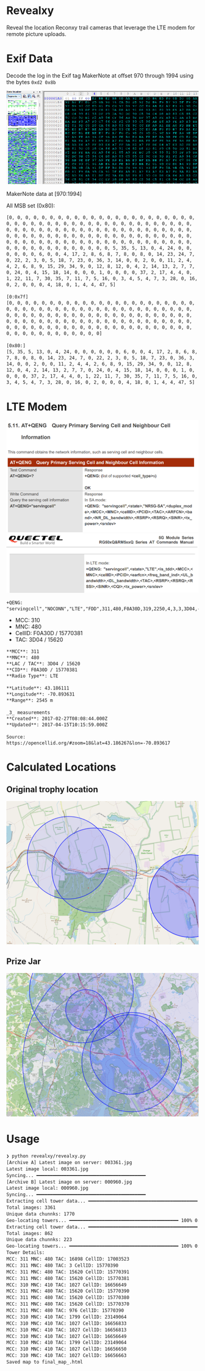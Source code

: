 # Revealxy

Reveal the location Reconxy trail cameras that leverage the LTE modem for remote picture uploads.

# Exif Data

Decode the log in the Exif tag MakerNote at offset 970 through 1994 using the bytes `0xd2 0x8b`

![hex editor view of image](docs/hex_editor.png)

MakerNote data at [970:1994]

All MSB set (0x80):

```
[0, 0, 0, 0, 0, 0, 0, 0, 0, 0, 0, 0, 0, 0, 0, 0, 0, 0, 0, 0, 0, 0, 0, 0, 0, 0, 0, 0, 0, 0, 0, 0, 0, 0, 0, 0, 0, 0, 0, 0, 0, 0, 0, 0, 0, 0, 0, 0, 0, 0, 0, 0, 0, 0, 0, 0, 0, 0, 0, 0, 0, 0, 0, 0, 0, 0, 0, 0, 0, 0, 0, 0, 0, 0, 0, 0, 0, 0, 0, 0, 0, 0, 0, 0, 0, 0, 0, 0, 0, 0, 0, 0, 0, 0, 0, 0, 0, 0, 0, 0, 0, 0, 0, 0, 0, 0, 0, 0, 0, 0, 0, 0, 0, 0, 0, 0, 0, 0, 0, 0, 0, 0, 0, 0, 0, 0, 0, 0, 5, 35, 5, 13, 0, 4, 24, 0, 0, 0, 0, 0, 0, 6, 0, 0, 4, 17, 2, 8, 6, 8, 7, 8, 0, 8, 0, 14, 23, 24, 7, 0, 22, 2, 3, 0, 5, 18, 7, 23, 0, 36, 3, 14, 0, 0, 2, 0, 0, 11, 2, 4, 4, 2, 6, 8, 9, 15, 29, 34, 9, 0, 12, 8, 12, 0, 4, 2, 14, 13, 2, 7, 7, 0, 24, 0, 4, 15, 18, 14, 0, 0, 0, 1, 0, 0, 0, 0, 37, 2, 17, 4, 4, 0, 1, 22, 11, 7, 30, 35, 7, 11, 7, 5, 16, 0, 3, 4, 5, 4, 7, 3, 28, 0, 16, 0, 2, 0, 0, 0, 4, 18, 0, 1, 4, 4, 47, 5]

[0:0x7f]
[0, 0, 0, 0, 0, 0, 0, 0, 0, 0, 0, 0, 0, 0, 0, 0, 0, 0, 0, 0, 0, 0, 0, 0, 0, 0, 0, 0, 0, 0, 0, 0, 0, 0, 0, 0, 0, 0, 0, 0, 0, 0, 0, 0, 0, 0, 0, 0, 0, 0, 0, 0, 0, 0, 0, 0, 0, 0, 0, 0, 0, 0, 0, 0, 0, 0, 0, 0, 0, 0, 0, 0, 0, 0, 0, 0, 0, 0, 0, 0, 0, 0, 0, 0, 0, 0, 0, 0, 0, 0, 0, 0, 0, 0, 0, 0, 0, 0, 0, 0, 0, 0, 0, 0, 0, 0, 0, 0, 0, 0, 0, 0, 0, 0, 0, 0, 0, 0, 0, 0, 0, 0, 0, 0, 0, 0, 0]

[0x80:]
[5, 35, 5, 13, 0, 4, 24, 0, 0, 0, 0, 0, 0, 6, 0, 0, 4, 17, 2, 8, 6, 8, 7, 8, 0, 8, 0, 14, 23, 24, 7, 0, 22, 2, 3, 0, 5, 18, 7, 23, 0, 36, 3, 14, 0, 0, 2, 0, 0, 11, 2, 4, 4, 2, 6, 8, 9, 15, 29, 34, 9, 0, 12, 8, 12, 0, 4, 2, 14, 13, 2, 7, 7, 0, 24, 0, 4, 15, 18, 14, 0, 0, 0, 1, 0, 0, 0, 0, 37, 2, 17, 4, 4, 0, 1, 22, 11, 7, 30, 35, 7, 11, 7, 5, 16, 0, 3, 4, 5, 4, 7, 3, 28, 0, 16, 0, 2, 0, 0, 0, 4, 18, 0, 1, 4, 4, 47, 5]
```

# LTE Modem

![Docs](docs/qeng_doc_1.png)
![Docs](docs/qeng_doc_2.png)


```
+QENG: "servingcell","NOCONN","LTE","FDD",311,480,F0A30D,319,2250,4,3,3,3D04,-79,-8,-54,16,44
```

- MCC: 310
- MNC: 480
- CellID: F0A30D / 15770381
- TAC: 3D04 / 15620

```
**MCC**: 311  
**MNC**: 480  
**LAC / TAC**: 3D04 / 15620  
**CID**: F0A30D / 15770381  
**Radio Type**: LTE

**Latitude**: 43.186111  
**Longitude**: -70.893631  
**Range**: 2545 m  
  
_3_ measurements  
**Created**: 2017-02-27T08:08:44.000Z  
**Updated**: 2017-04-15T10:15:59.000Z

Source:
https://opencellid.org/#zoom=18&lat=43.186267&lon=-70.893617
```

# Calculated Locations

## Original trophy location

![Trophy](docs/trophy_location.png)

## Prize Jar

![Prize](docs/prize_jar_location.png)

# Usage

```bash
❯ python revealxy/revealxy.py
[Archive A] Latest image on server: 003361.jpg
Latest image local: 003361.jpg
Syncing... ━━━━━━━━━━━━━━━━━━━━━━━━━━━━━━━━━━━━━━━━   
[Archive B] Latest image on server: 000960.jpg
Latest image local: 000960.jpg
Syncing... ━━━━━━━━━━━━━━━━━━━━━━━━━━━━━━━━━━━━━━━━   
Extracting cell tower data... ━━━━━━━━━━━━━━━━━━━━━━━━━━━━━━━━━━━━━━━━ 100% 0:00:10
Total images: 3361
Unique data chunnks: 1770
Geo-locating towers... ━━━━━━━━━━━━━━━━━━━━━━━━━━━━━━━━━━━━━━━━ 100% 0:00:00
Extracting cell tower data... ━━━━━━━━━━━━━━━━━━━━━━━━━━━━━━━━━━━━━━━━ 100% 0:00:02
Total images: 862
Unique data chunnks: 223
Geo-locating towers... ━━━━━━━━━━━━━━━━━━━━━━━━━━━━━━━━━━━━━━━━ 100% 0:00:00
Tower Details:
MCC: 311 MNC: 480 TAC: 16898 CellID: 17003523
MCC: 311 MNC: 480 TAC: 3 CellID: 15770390
MCC: 311 MNC: 480 TAC: 15620 CellID: 15770391
MCC: 311 MNC: 480 TAC: 15620 CellID: 15770381
MCC: 310 MNC: 410 TAC: 1027 CellID: 16656649
MCC: 311 MNC: 480 TAC: 15620 CellID: 15770390
MCC: 311 MNC: 480 TAC: 15620 CellID: 15770380
MCC: 311 MNC: 480 TAC: 15620 CellID: 15770370
MCC: 311 MNC: 480 TAC: 976 CellID: 15770390
MCC: 310 MNC: 410 TAC: 1799 CellID: 23149064
MCC: 310 MNC: 410 TAC: 1027 CellID: 16656833
MCC: 310 MNC: 410 TAC: 1027 CellID: 16656813
MCC: 310 MNC: 410 TAC: 1027 CellID: 16656649
MCC: 310 MNC: 410 TAC: 1799 CellID: 23149064
MCC: 310 MNC: 410 TAC: 1027 CellID: 16656650
MCC: 310 MNC: 410 TAC: 1027 CellID: 16656663
Saved map to final_map_.html
```